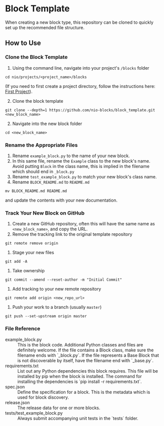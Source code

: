 # Block Template

When creating a new block type, this repository can be cloned to quickly set up the recommended file structure.

## How to Use

### Clone the Block Template

  1. Using the command line, navigate into your project's `/blocks` folder

  `cd nio/projects/<project_name>/blocks`

  (If you need to first create a project directory, follow the instructions here: [First Project](https://docs.n.io/getting_started/locally.html#first-project)).

  2. Clone the block template

  ```git clone --depth=1 https://github.com/nio-blocks/block_template.git <new_block_name>```

  2. Navigate into the new block folder

  `cd <new_block_name>`

### Rename the Appropriate Files

1. Rename `example_block.py` to the name of your new block.
1. In this same file, rename the `Example` class to the new block's name. Avoid putting `Block` in the class name, this is implied in the filename which should end in `_block.py`
1. Rename `test_example_block.py` to match your new block's class name.
1. Rename `BLOCK_README.md` to `README.md`

  `mv BLOCK_README.md README.md`

  and update the contents with your new documentation.

### Track Your New Block on GitHub

1. Create a new GitHub repository, often this will have the same name as `<new_block_name>`, and copy the URL.
1. Remove the tracking link to the original template repository

  `git remote remove origin`

1. Stage your new files

  `git add -A`
1. Take ownership

  `git commit --amend --reset-author -m "Initial Commit"`
1. Add tracking to your new remote repository

  `git remote add origin <new_repo_url>`
1. Push your work to a branch (usually `master`)

  `git push --set-upstream origin master`

### File Reference

  <dt>example_block.py</dt>
  <dd>
    This is the block code. Additional Python classes and files are definitely welcome. If the file contains a Block class, make sure the filename ends with `_block.py`. If the file represents a Base Block that is not discoverable by itself, have the filename end with `_base.py`.
  </dd>

  <dt>requirements.txt</dt>
  <dd>
    List out any Python dependencies this block requires. This file will be installed by pip when the block is installed. The command for installing the dependencies is `pip install -r requirements.txt`.
  </dd>

  <dt>spec.json</dt>
  <dd>
    Define the specification for a block. This is the metadata which is used for block discovery.
  </dd>

  <dt>release.json</dt>
  <dd>
    The release data for one or more blocks.
  </dd>

  <dt>tests/test_example_block.py</dt>
  <dd>
    Always submit accompanying unit tests in the `tests` folder.
  </dd>

